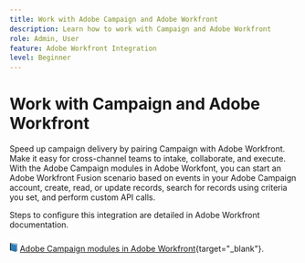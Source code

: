 ```yaml
---
title: Work with Adobe Campaign and Adobe Workfront
description: Learn how to work with Campaign and Adobe Workfront
role: Admin, User
feature: Adobe Workfront Integration
level: Beginner
---
```

# Work with Campaign and Adobe Workfront

Speed up campaign delivery by pairing Campaign with Adobe Workfront. Make it easy for cross-channel teams to intake, collaborate, and execute. With the Adobe Campaign modules in Adobe Workfont, you can start an Adobe Workfront Fusion scenario based on events in your Adobe Campaign account, create, read, or update records, search for records using criteria you set, and perform custom API calls.


Steps to configure this integration are detailed in Adobe Workfront documentation.


![](../assets/do-not-localize/book.png) [Adobe Campaign modules in Adobe Workfront](https://experienceleague.adobe.com/docs/workfront/using/adobe-workfront-fusion/fusion-apps-and-modules/adobe-campaign-classic-connector.html){target="_blank"}.




